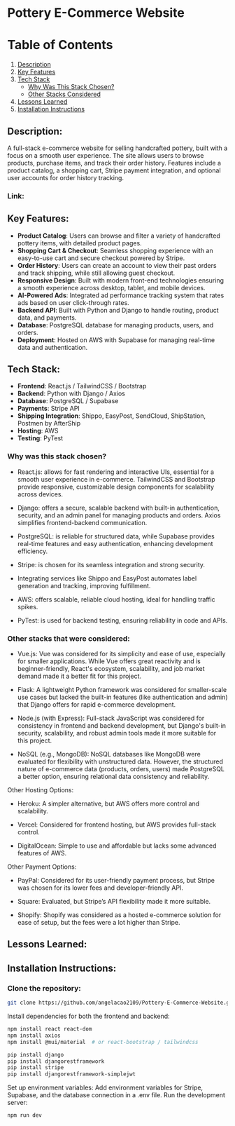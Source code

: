 # Pottery E-Commerce Website

# Table of Contents
1. [Description](#description)
2. [Key Features](#key-features)
3. [Tech Stack](#tech-stack)
   - [Why Was This Stack Chosen?](#why-was-this-stack-chosen)
   - [Other Stacks Considered](#other-stacks-that-were-considered)
4. [Lessons Learned](#lessons-learned)
5. [Installation Instructions](#installation-instructions)


## Description:
A full-stack e-commerce website for selling handcrafted pottery, built with a focus on a smooth user experience. The site allows users to browse products, purchase items, and track their order history. Features include a product catalog, a shopping cart, Stripe payment integration, and optional user accounts for order history tracking.

### Link: 

## Key Features:
- **Product Catalog**: Users can browse and filter a variety of handcrafted pottery items, with detailed product pages.
- **Shopping Cart & Checkout**: Seamless shopping experience with an easy-to-use cart and secure checkout powered by Stripe.
- **Order History**: Users can create an account to view their past orders and track shipping, while still allowing guest checkout.
- **Responsive Design**: Built with modern front-end technologies ensuring a smooth experience across desktop, tablet, and mobile devices.
- **AI-Powered Ads**: Integrated ad performance tracking system that rates ads based on user click-through rates.
- **Backend API**: Built with Python and Django to handle routing, product data, and payments.
- **Database**: PostgreSQL database for managing products, users, and orders.
- **Deployment**: Hosted on AWS with Supabase for managing real-time data and authentication.

## Tech Stack:
- **Frontend**: React.js / TailwindCSS / Bootstrap
- **Backend**:  Python with Django / Axios
- **Database**: PostgreSQL / Supabase
- **Payments**: Stripe API
- **Shipping Integration**: Shippo, EasyPost, SendCloud, ShipStation, Postmen by AfterShip
- **Hosting**:  AWS
- **Testing**:  PyTest

### Why was this stack chosen?

- React.js: allows for fast rendering and interactive UIs, essential for a smooth user experience in e-commerce. TailwindCSS and Bootstrap provide responsive, customizable design components for scalability across devices.

- Django: offers a secure, scalable backend with built-in authentication, security, and an admin panel for managing products and orders. Axios simplifies frontend-backend communication.

- PostgreSQL: is reliable for structured data, while Supabase provides real-time features and easy authentication, enhancing development efficiency.

- Stripe: is chosen for its seamless integration and strong security.

- Integrating services like Shippo and EasyPost automates label generation and tracking, improving fulfillment.

- AWS: offers scalable, reliable cloud hosting, ideal for handling traffic spikes.

- PyTest: is used for backend testing, ensuring reliability in code and APIs.

### Other stacks that were considered:

- Vue.js: Vue was considered for its simplicity and ease of use, especially for smaller applications. While Vue offers great reactivity and is beginner-friendly, React's ecosystem, scalability, and job market demand made it a better fit for this project.

- Flask: A lightweight Python framework was considered for smaller-scale use cases but lacked the built-in features (like authentication and admin) that Django offers for rapid e-commerce development.

- Node.js (with Express): Full-stack JavaScript was considered for consistency in frontend and backend development, but Django's built-in security, scalability, and robust admin tools made it more suitable for this project.

- NoSQL (e.g., MongoDB): NoSQL databases like MongoDB were evaluated for flexibility with unstructured data. However, the structured nature of e-commerce data (products, orders, users) made PostgreSQL a better option, ensuring relational data consistency and reliability.

Other Hosting Options:

- Heroku: A simpler alternative, but AWS offers more control and scalability.

- Vercel: Considered for frontend hosting, but AWS provides full-stack control.

- DigitalOcean: Simple to use and affordable but lacks some advanced features of AWS.

Other Payment Options:

- PayPal: Considered for its user-friendly payment process, but Stripe was chosen for its lower fees and developer-friendly API.

- Square: Evaluated, but Stripe’s API flexibility made it more suitable.

- Shopify: Shopify was considered as a hosted e-commerce solution for ease of setup, but the fees were a lot higher than Stripe.



## Lessons Learned:

## Installation Instructions:

### Clone the repository:
```bash
git clone https://github.com/angelacao2109/Pottery-E-Commerce-Website.git
```
Install dependencies for both the frontend and backend:
```bash
npm install react react-dom
npm install axios
npm install @mui/material  # or react-bootstrap / tailwindcss

pip install django
pip install djangorestframework
pip install stripe
pip install djangorestframework-simplejwt


```
Set up environment variables:
Add environment variables for Stripe, Supabase, and the database connection in a .env file.
Run the development server:
```bash
npm run dev
```

